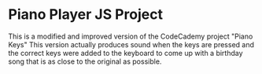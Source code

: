 # Piano Player JS Project

This is a modified and improved version of the CodeCademy project "Piano Keys"
This version actually produces sound when the keys are pressed and the correct keys were added to the keyboard to come up with a birthday song that is as close to the original as possible.